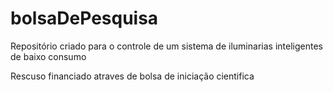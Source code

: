 # bolsaDePesquisa
Repositório criado para o controle de um sistema de iluminarias inteligentes de baixo consumo

Rescuso financiado atraves de bolsa de iniciação cientifica 

